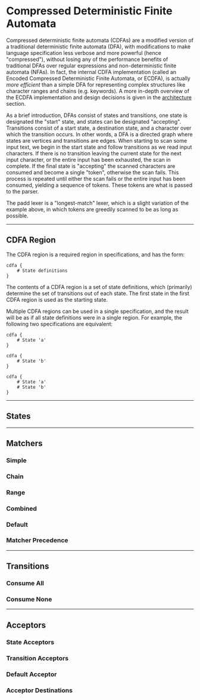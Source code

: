 # Compressed Deterministic Finite Automata

Compressed deterministic finite automata (CDFAs) are a modified version of a traditional deterministic finite automata
(DFA), with modifications to make language specification less verbose and more powerful (hence "compressed"), without
losing any of the performance benefits of traditional DFAs over regular expressions and non-deterministic finite
automata (NFAs).
In fact, the internal CDFA implementation (called an Encoded Compressed Deterministic Finite Automata, or ECDFA), is 
actually _more efficient_ than a simple DFA for representing complex structures like character ranges and chains
(e.g. keywords).
A more in-depth overview of the ECDFA implementation and design decisions is given in the
[architecture](../architecture.md) section.

As a brief introduction, DFAs consist of states and transitions, one state is designated the "start" state, and states
can be designated "accepting".
Transitions consist of a start state, a destination state, and a character over which the transition occurs.
In other words, a DFA is a directed graph where states are vertices and transitions are edges.
When starting to scan some input text, we begin in the start state and follow transitions as we read input characters.
If there is no transition leaving the current state for the next input character, or the entire input has been
exhausted, the scan in complete.
If the final state is "accepting" the scanned characters are consumed and become a single "token", otherwise the scan
fails.
This process is repeated until either the scan fails or the entire input has been consumed, yielding a sequence of
tokens.
These tokens are what is passed to the parser.

The padd lexer is a "longest-match" lexer, which is a slight variation of the example above, in which tokens are
greedily scanned to be as long as possible.

---

## CDFA Region

The CDFA region is a required region in specifications, and has the form:
```
cdfa {
    # State definitions
}
```
The contents of a CDFA region is a set of state definitions, which (primarily) determine the set of transitions out of
each state. The first state in the first CDFA region is used as the starting state.

Multiple CDFA regions can be used in a single specification, and the result will be as if all state definitions were in
a single region.
For example, the following two specifications are equivalent:
```
cdfa {
    # State 'a'
}

cdfa {
    # State 'b'
}
```
```
cdfa {
    # State 'a'
    # State 'b'
}
```

---

## States

---

## Matchers

### Simple

### Chain

### Range

### Combined

### Default

### Matcher Precedence

---

## Transitions

### Consume All

### Consume None

---

## Acceptors

### State Acceptors

### Transition Acceptors

### Default Acceptor

### Acceptor Destinations
